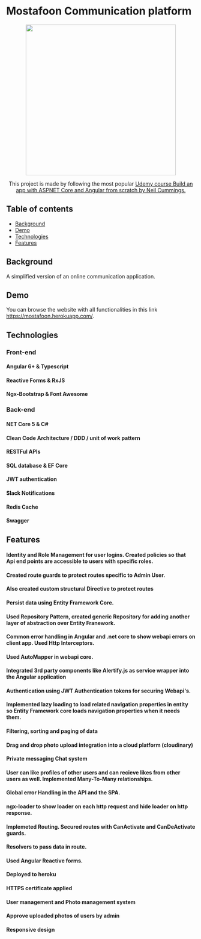 # Mostafoon Communication platform 

<div align="center">
<img src="https://github.com/MostafaAkrsh/Mostafoon-Communication-platform/blob/master/logoblack.png" width="400" >  

This project is made by following the most popular [Udemy course Build an app with ASPNET Core and Angular from scratch by Neil Cummings.](https://www.udemy.com/course/build-an-app-with-aspnet-core-and-angular-from-scratch/)

</div> 

## Table of contents
<!--ts-->
* [Background](##Background)
* [Demo](##Demo)
* [Technologies](##Technologies)
* [Features](##Features)
<!--te-->

## Background
A simplified version of an online communication application.
  
## Demo
You can browse the website with all functionalities in this link https://mostafoon.herokuapp.com/.

## Technologies
### Front-end
#### Angular 6+ & Typescript
#### Reactive Forms & RxJS
#### Ngx-Bootstrap & Font Awesome

### Back-end
#### NET Core 5 & C#
#### Clean Code Architecture / DDD / unit of work pattern
#### RESTFul APIs
#### SQL database & EF Core
#### JWT authentication
#### Slack Notifications
#### Redis Cache
#### Swagger

## Features
   #### Identity and Role Management for user logins. Created policies so that Api end points are accessible to users with specific roles.
   #### Created route guards to protect routes specific to Admin User.
   #### Also created custom structural Directive to protect routes
   #### Persist data using Entity Framework Core.
   #### Used Repository Pattern, created generic Repository for adding another layer of abstraction over Entity Franework.
   #### Common error handling in Angular and .net core to show webapi errors on client app. Used Http Interceptors.
   #### Used AutoMapper in webapi core.
   #### Integrated 3rd party components like Alertify.js as service wrapper into the Angular application
   #### Authentication using JWT Authentication tokens for securing Webapi's.
   #### Implemented lazy loading to load related navigation properties in entity so Entity Framework core loads navigation properties when it needs them.
   #### Filtering, sorting and paging of data
   #### Drag and drop photo upload integration into a cloud platform (cloudinary)
   #### Private messaging Chat system
   #### User can like profiles of other users and can recieve likes from other users as well. Implemented Many-To-Many relationships.
   #### Global error Handling in the API and the SPA.
   #### ngx-loader to show loader on each http request and hide loader on http response.
   #### Implemeted Routing. Secured routes with CanActivate and CanDeActivate guards.
   #### Resolvers to pass data in route.
   #### Used Angular Reactive forms.
   #### Deployed to heroku
   #### HTTPS certificate applied
   #### User management and Photo management system
   #### Approve uploaded photos of users by admin
   #### Responsive design 


